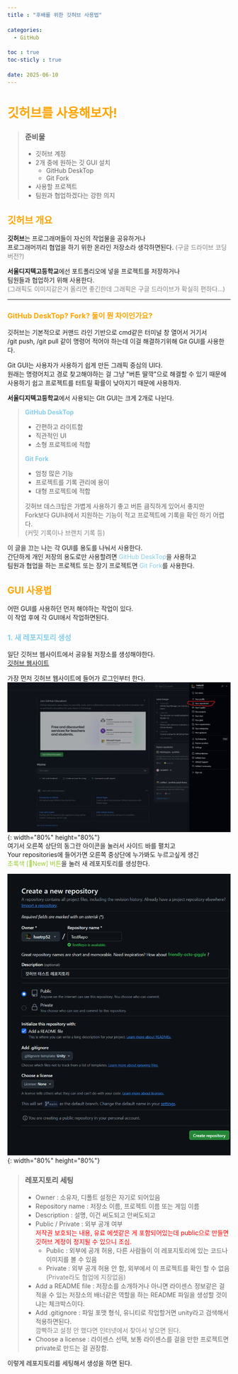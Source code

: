 ```yaml
---
title : "후배를 위한 깃허브 사용법"

categories:
  - GitHub
  
toc : true
toc-sticly : true
  
date: 2025-06-10
---
```


# <span style="color : orange"> 깃허브를 사용해보자! </span>
> ### 준비물 
> - 깃허브 계정
> - 2개 중에 원하는 깃 GUI 설치
>   - GitHub DeskTop
>   - Git Fork
> - 사용할 프로젝트
> - 팀원과 협업하겠다는 강한 의지

## <span style="color : orange">깃허브 개요 </span>
**깃허브**는 프로그래머들이 자신의 작업물을 공유하거나    
프로그래머끼리 협업을 하기 위한 온라인 저장소라 생각하면된다. <span style="color : gray">(구글 드라이브 코딩 버전?) </span>    
       
**서울디지텍고등학교**에선 포트폴리오에 넣을 프로젝트를 저장하거나    
팀원들과 협업하기 위해 사용한다.    
 <span style="color : gray">(그래픽도 이미지같은거 올리면 좋긴한데 그래픽은 구글 드라이브가 확실히 편하다...) </span>    
***
 ### <span style="color : orange">GitHub DeskTop? Fork? 둘이 뭔 차이인가요?</span>
 깃허브는 기본적으로 커맨드 라인 기반으로 cmd같은 터미널 창 열어서 거기서     
 /git push, /git pull 같이 명령어 적어야 하는데 이걸 해결하기위해 Git GUI를 사용한다.   

 Git GUI는 사용자가 사용하기 쉽게 만든 그래픽 중심의 UI다.   
 원래는 명령어치고 경로 찾고해야하는 걸 그냥 "버튼 딸깍"으로 해결할 수 있기 때문에     
 사용하기 쉽고 프로젝트를 터트릴 확률이 낮아지기 때문에 사용하자.

 **서울디지텍고등학교**에서 사용되는 GIt GUI는 크게 2개로 나뉜다.
 >  <span style="color : skyblue">**GitHub DeskTop**</span>        
 >  - 간편하고 라이트함
 >  - 직관적인 UI
 >  - 소형 프로젝트에 적합
 >
 >  <span style="color : skyblue">**Git Fork**</span>
 >  - 엄청 많은 기능
 >  - 프로젝트를 기록 관리에 용이
 >  - 대형 프로젝트에 적합      
 >
 >  깃허브 데스크탑은 가볍게 사용하기 좋고 버튼 큼직하게 있어서 좋지만   
 >  Fork보다 GUI내에서 지원하는 기능이 적고 프로젝트에 기록을 확인 하기 어렵다.     
 >  <span style="color : gray">(커밋 기록이나 브랜치 기록 등)   

 이 글을 끄는 나는 각 GUI를 용도를 나눠서 사용한다.   
 간단하게 개인 저장의 용도로만 사용할려면 <span style="color : skyblue">GitHub DeskTop</span>을 사용하고    
 팀원과 협업을 하는 프로젝트 또는 장기 프로젝트면 <span style="color : skyblue">Git Fork</span>를 사용한다.     

## <span style="color : orange">GUI 사용법 </span>
어떤 GUI를 사용하던 먼저 해야하는 작업이 있다.   
이 작업 후에 각 GUI애서 작업하면된다.

### <span style="color : skyblue">1. 새 레포지토리 생성 </span>
일단 깃허브 웹사이트에서 공유될 저장소를 생성해야한다.     
[깃허브 웹사이트](https://github.com/)      

가장 먼저 깃허브 웹사이트에 들어가 로그인부터 한다.
![image](/assets/Image/GitGUI/GitWebSite.png){: width="80%" height="80%"}
<br>
여기서 오른쪽 상단의 동그란 아이콘을 눌러서 사이드 바를 펼치고   
Your repositories에 들어가면 오른쪽 중상단에 누가봐도 누르고싶게 생긴    
<span style="color : yellowgreen">초록색 [📗New] 버튼</span>을 눌러 새 레포지토리를 생성한다.

![image](/assets/Image/GitGUI/GitRepositolieSetting.png){: width="80%" height="80%"}
<br>
> ### 레포지토리 세팅
>  - Owner : 소유자, 디폴트 설정은 자기로 되어있음
>  - Repository name : 저장소 이름, 프로젝트 이름 또는 게임 이름
>  - Description : 설명, 이건 써도되고 안써도되고 
>  - Public / Private : 외부 공개 여부     
 <span style="color:red"> 저작권 보호되는 내용, 유료 에셋같은 게 포함되어있는데 public으로 만들면 깃허브 계정이 정지될 수 있으니 조심.</span> 
>     - Public : 외부에 공개 허용, 다른 사람들이 이 레포지토리에 있는 코드나 이미지를 볼 수 있음
>     - Private : 외부 공개 허용 안 함, 외부에서 이 프로젝트를 확인 할 수 없음<span style="color:gray"> (Private라도 협업에 지장없음)</span>
> - Add a README file : 저장소를 소개하거나 아니면 라이센스 정보같은 걸 적을 수 있는 저장소의 배너같은 역할을 하는 README 파일을 생성할 것이냐는 체크박스이다.
> - Add .gitignore : 파일 포맷 형식, 유니티로 작업할거면 unity라고 검색해서 적용하면된다.    
<span style="color:gray">깜빡하고 설정 안 했다면 인터넷에서 찾아서 넣으면 된다.</span>
> - Choose a license : 라이센스 선택, 보통 라이센스를 걸을 만한 프로젝트면 private로 만드는 걸 권장함.    
> 

이렇게 레포지토리를 세팅해서 생성을 하면 된다.
